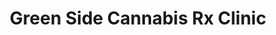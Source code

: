 ---
title: "Green Side Cannabis Rx Clinic"
url: /tallahassee/green-side-cannabis-rx-clinic/
shop: Hanf
---